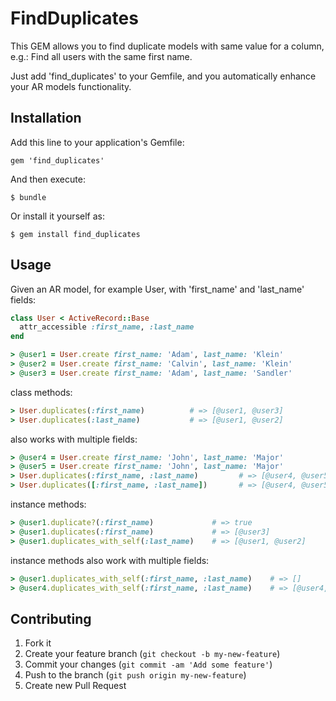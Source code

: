 # FindDuplicates

This GEM allows you to find duplicate models with same value for a column, e.g.:
Find all users with the same first name.

Just add 'find_duplicates' to your Gemfile, and you automatically enhance your AR models functionality.

## Installation

Add this line to your application's Gemfile:

    gem 'find_duplicates'

And then execute:

    $ bundle

Or install it yourself as:

    $ gem install find_duplicates

## Usage

Given an AR model, for example User, with 'first_name' and 'last_name' fields:
```ruby
class User < ActiveRecord::Base
  attr_accessible :first_name, :last_name
end

> @user1 = User.create first_name: 'Adam', last_name: 'Klein'
> @user2 = User.create first_name: 'Calvin', last_name: 'Klein'
> @user3 = User.create first_name: 'Adam', last_name: 'Sandler'
```

class methods:
```ruby
> User.duplicates(:first_name)          # => [@user1, @user3]
> User.duplicates(:last_name)           # => [@user1, @user2]
```

also works with multiple fields:
```ruby
> @user4 = User.create first_name: 'John', last_name: 'Major'
> @user5 = User.create first_name: 'John', last_name: 'Major'
> User.duplicates(:first_name, :last_name)         # => [@user4, @user5]
> User.duplicates([:first_name, :last_name])       # => [@user4, @user5]
```

instance methods:
```ruby
> @user1.duplicate?(:first_name)             # => true
> @user1.duplicates(:first_name)             # => [@user3]
> @user1.duplicates_with_self(:last_name)    # => [@user1, @user2]
```

instance methods also work with multiple fields:
```ruby
> @user1.duplicates_with_self(:first_name, :last_name)    # => []
> @user4.duplicates_with_self(:first_name, :last_name)    # => [@user4, @user5]
```

## Contributing

1. Fork it
2. Create your feature branch (`git checkout -b my-new-feature`)
3. Commit your changes (`git commit -am 'Add some feature'`)
4. Push to the branch (`git push origin my-new-feature`)
5. Create new Pull Request
